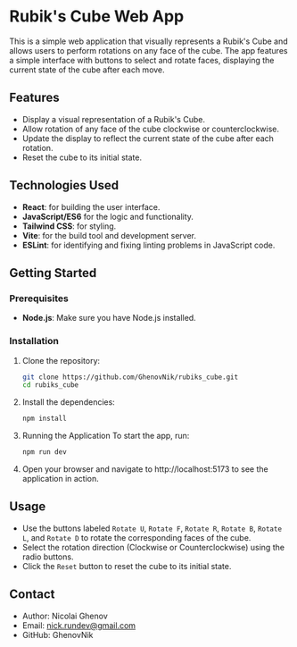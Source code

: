 
# Rubik's Cube Web App

This is a simple web application that visually represents a Rubik's Cube and allows users to perform rotations on any face of the cube. The app features a simple interface with buttons to select and rotate faces, displaying the current state of the cube after each move.

## Features

- Display a visual representation of a Rubik's Cube.
- Allow rotation of any face of the cube clockwise or counterclockwise.
- Update the display to reflect the current state of the cube after each rotation.
- Reset the cube to its initial state.

## Technologies Used

- **React**: for building the user interface.
- **JavaScript/ES6** for the logic and functionality.
- **Tailwind CSS**: for styling.
- **Vite**: for the build tool and development server.
- **ESLint**: for identifying and fixing linting problems in JavaScript code.

## Getting Started

### Prerequisites

- **Node.js**: Make sure you have Node.js installed.

### Installation

1. Clone the repository:
   ```bash
   git clone https://github.com/GhenovNik/rubiks_cube.git
   cd rubiks_cube
   
2. Install the dependencies:
   ```bash 
   npm install
   
3. Running the Application
   To start the app, run:
   ```bash
   npm run dev
   
4. Open your browser and navigate to http://localhost:5173 to see the application in action.

## Usage
* Use the buttons labeled `Rotate U`, `Rotate F`, `Rotate R`, `Rotate B`, `Rotate L`, and `Rotate D` to rotate the corresponding faces of the cube.
* Select the rotation direction (Clockwise or Counterclockwise) using the radio buttons.
* Click the `Reset` button to reset the cube to its initial state.

## Contact
* Author: Nicolai Ghenov
* Email: nick.rundev@gmail.com
* GitHub: GhenovNik